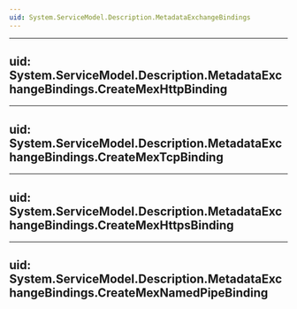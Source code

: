 ```yaml
---
uid: System.ServiceModel.Description.MetadataExchangeBindings
---
```


---
uid: System.ServiceModel.Description.MetadataExchangeBindings.CreateMexHttpBinding
---

---
uid: System.ServiceModel.Description.MetadataExchangeBindings.CreateMexTcpBinding
---

---
uid: System.ServiceModel.Description.MetadataExchangeBindings.CreateMexHttpsBinding
---

---
uid: System.ServiceModel.Description.MetadataExchangeBindings.CreateMexNamedPipeBinding
---
